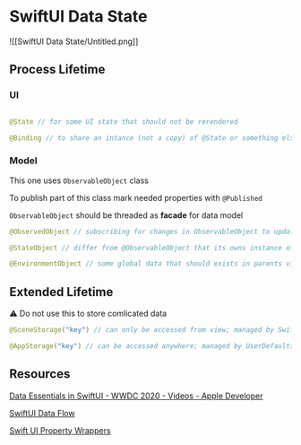 # SwiftUI Data State

![[SwiftUI Data State/Untitled.png]]

## Process Lifetime

### UI

```swift

@State // for some UI state that should not be rerendered

@Binding // to share an intance (not a copy) of @State or something else with another view

```

### Model

This one uses `ObservableObject` class

To publish part of this class mark needed properties with `@Published`

`ObservableObject` should be threaded as **facade** for data model

```swift
@ObservedObject // subscribing for changes in ObservableObject to update view automaticly and do not own this object

@StateObject // differ from @ObservableObject that its owns instance of observable object and ensures that object will be alive for whole view lifetime (a good candidate to use locally in views)

@EnvironmentObject // some global data that should exists in parents views and can be accessed anywhere 
```

## Extended Lifetime

⚠️ Do not use this to store comlicated data

```swift
@SceneStorage("key") // can only be accessed from view; managed by SwiftUI (good for saving selection of some element in UI)

@AppStorage("key") // can be accessed anywhere; managed by UserDefaults (good for saving user settings)
```

## Resources

[Data Essentials in SwiftUI - WWDC 2020 - Videos - Apple Developer](https://developer.apple.com/videos/play/wwdc2020/10040/)

[SwiftUI Data Flow](https://kean.blog/post/swiftui-data-flow#binding)

[Swift UI Property Wrappers](https://swiftuipropertywrappers.com)